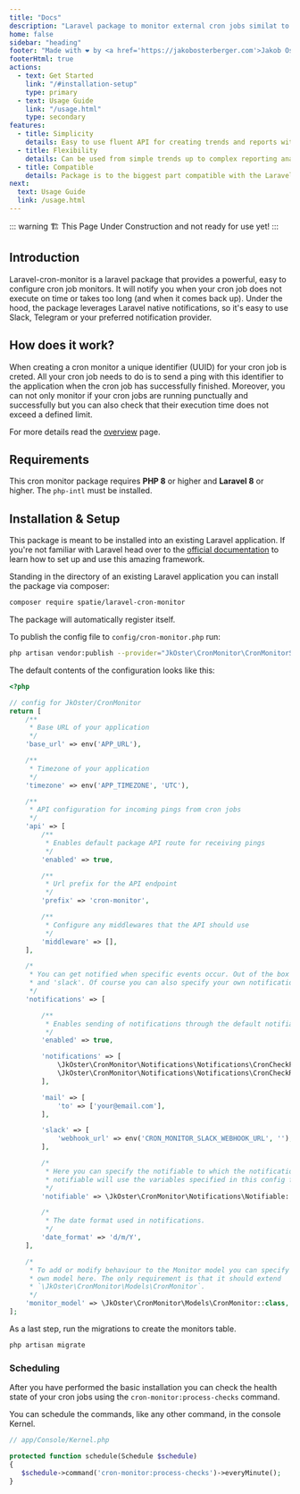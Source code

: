 ```yaml
---
title: "Docs"
description: "Laravel package to monitor external cron jobs similat to spatie uptime monitor"
home: false
sidebar: "heading"
footer: "Made with ❤️ by <a href='https://jakobosterberger.com'>Jakob Osterberger</a> (c) 2024"
footerHtml: true
actions:
  - text: Get Started
    link: "/#installation-setup"
    type: primary
  - text: Usage Guide
    link: "/usage.html"
    type: secondary
features:
  - title: Simplicity
    details: Easy to use fluent API for creating trends and reports with sensible defaults.
  - title: Flexibility
    details: Can be used from simple trends up to complex reporting analysis through using Closures.
  - title: Compatible
    details: Package is to the biggest part compatible with the Laravel-Trend package.
next:
  text: Usage Guide
  link: /usage.html
---
```


::: warning
🏗️ This Page Under Construction and not ready for use yet!
:::

## Introduction

Laravel-cron-monitor is a laravel package that provides a powerful, easy to configure cron job monitors.
It will notify you when your cron job does not execute on time or takes too long (and when it comes back up).
Under the hood, the package leverages Laravel native notifications, so it's easy to use Slack, Telegram or your preferred notification provider.

## How does it work?

When creating a cron monitor a unique identifier (UUID) for your cron job is creted.
All your cron job needs to do is to send a ping with this identifier to the application when the cron job has successfully finished.
Moreover, you can not only monitor if your cron jobs are running punctually and successfully but you can also check that their execution time does not exceed a defined limit.

For more details read the [overview](./overview.md) page.

## Requirements

This cron monitor package requires **PHP 8** or higher and **Laravel 8** or higher. The ``php-intl`` must be installed.

## Installation & Setup

This package is meant to be installed into an existing Laravel application.
If you're not familiar with Laravel head over to the [official documentation](https://laravel.com/docs/) to learn how to set up and use this amazing framework.

Standing in the directory of an existing Laravel application you can install the package via composer:

```bash
composer require spatie/laravel-cron-monitor
```

The package will automatically register itself.

To publish the config file to ``config/cron-monitor.php`` run:

```bash
php artisan vendor:publish --provider="JkOster\CronMonitor\CronMonitorServiceProvider"
```

The default contents of the configuration looks like this:

```php
<?php

// config for JkOster/CronMonitor
return [
    /**
     * Base URL of your application
     */
    'base_url' => env('APP_URL'),

    /**
     * Timezone of your application
     */
    'timezone' => env('APP_TIMEZONE', 'UTC'),

    /**
     * API configuration for incoming pings from cron jobs
     */
    'api' => [
        /**
         * Enables default package API route for receiving pings
         */
        'enabled' => true,

        /**
         * Url prefix for the API endpoint
         */
        'prefix' => 'cron-monitor',

        /**
         * Configure any middlewares that the API should use
         */
        'middleware' => [],
    ],

    /*
     * You can get notified when specific events occur. Out of the box you can use 'mail'
     * and 'slack'. Of course you can also specify your own notification classes.
     */
    'notifications' => [

        /**
         * Enables sending of notifications through the default notifiable
         */
        'enabled' => true,

        'notifications' => [
            \JkOster\CronMonitor\Notifications\Notifications\CronCheckFailed::class => ['slack', 'mail'],
            \JkOster\CronMonitor\Notifications\Notifications\CronCheckRecovered::class => ['slack', 'mail'],
        ],

        'mail' => [
            'to' => ['your@email.com'],
        ],

        'slack' => [
            'webhook_url' => env('CRON_MONITOR_SLACK_WEBHOOK_URL', ''),
        ],

        /*
         * Here you can specify the notifiable to which the notifications should be sent. The default
         * notifiable will use the variables specified in this config file.
         */
        'notifiable' => \JkOster\CronMonitor\Notifications\Notifiable::class,

        /*
         * The date format used in notifications.
         */
        'date_format' => 'd/m/Y',
    ],

    /*
     * To add or modify behaviour to the Monitor model you can specify your
     * own model here. The only requirement is that it should extend
     * `\JkOster\CronMonitor\Models\CronMonitor`.
     */
    'monitor_model' => \JkOster\CronMonitor\Models\CronMonitor::class,
];

```

As a last step, run the migrations to create the monitors table.

```bash
php artisan migrate
```

### Scheduling

After you have performed the basic installation you can check the health state of your cron jobs using the ``cron-monitor:process-checks`` command.

You can schedule the commands, like any other command, in the console Kernel.

```php
// app/Console/Kernel.php

protected function schedule(Schedule $schedule)
{
   $schedule->command('cron-monitor:process-checks')->everyMinute();
}
```

